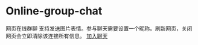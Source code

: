 # Online-group-chat
网页在线群聊
支持发送图片表情。参与聊天需要设置一个昵称。刷新网页，关闭网页会立即清除该连接所有信息。
[加入聊天](http://www.xwvike.com:8080/cr)
